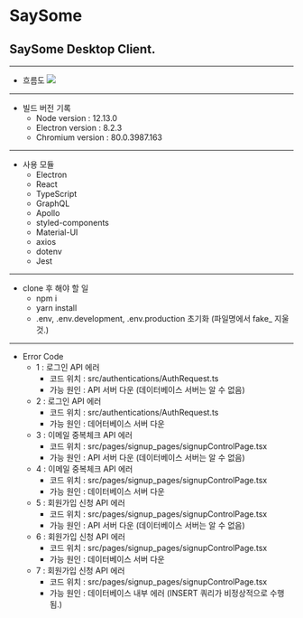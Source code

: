 # SaySome

## SaySome Desktop Client.   
- - -
* 흐름도
<img src="https://user-images.githubusercontent.com/52199223/82762655-348beb00-9e3d-11ea-8694-f72eacdfffb2.PNG"><img>   
- - -
* 빌드 버전 기록   
  * Node version : 12.13.0   
  * Electron version : 8.2.3   
  * Chromium version : 80.0.3987.163   
- - -
* 사용 모듈
  * Electron
  * React
  * TypeScript
  * GraphQL
  * Apollo
  * styled-components
  * Material-UI
  * axios
  * dotenv
  * Jest
- - -
* clone 후 해야 할 일   
  * npm i
  * yarn install
  * .env, .env.development, .env.production 초기화 (파일명에서 fake_ 지울 것.)
- - -
* Error Code
  * 1 : 로그인 API 에러
    + 코드 위치 : src/authentications/AuthRequest.ts
    + 가능 원인 : API 서버 다운 (데이터베이스 서버는 알 수 없음)
  * 2 : 로그인 API 에러
    + 코드 위치 : src/authentications/AuthRequest.ts
    + 가능 원인 : 데어터베이스 서버 다운
  * 3 : 이메일 중복체크 API 에러
    + 코드 위치 : src/pages/signup_pages/signupControlPage.tsx
    + 가능 원인 : API 서버 다운 (데이터베이스 서버는 알 수 없음)
  * 4 : 이메일 중복체크 API 에러
    + 코드 위치 : src/pages/signup_pages/signupControlPage.tsx
    + 가능 원인 : 데이터베이스 서버 다운
  * 5 : 회원가입 신청 API 에러
    + 코드 위치 : src/pages/signup_pages/signupControlPage.tsx
    + 가능 원인 : API 서버 다운 (데이터베이스 서버는 알 수 없음)
  * 6 : 회원가입 신청 API 에러
    + 코드 위치 : src/pages/signup_pages/signupControlPage.tsx
    + 가능 원인 : 데이터베이스 서버 다운
  * 7 : 회원가입 신청 API 에러
    + 코드 위치 : src/pages/signup_pages/signupControlPage.tsx
    + 가능 원인 : 데이터베이스 내부 에러 (INSERT 쿼리가 비정상적으로 수행됨.)
